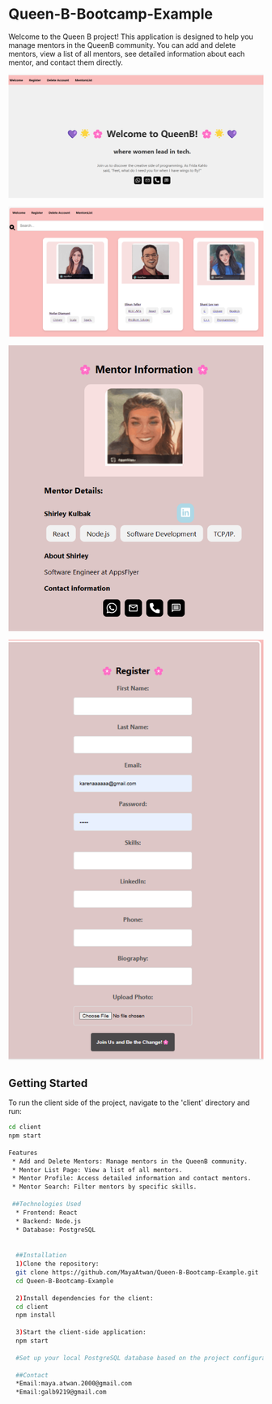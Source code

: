 # Queen-B-Bootcamp-Example

Welcome to the Queen B project! This application is designed to help you manage mentors in the QueenB community. You can add and delete mentors, view a list of all mentors, see detailed information about each mentor, and contact them directly.

![Welcome](https://github.com/MayaAtwan/Queen-B-Bootcamp-Example/blob/main/client/src/images/welcome.png?raw=true)


![Mentorlist](https://github.com/MayaAtwan/Queen-B-Bootcamp-Example/blob/main/client/src/images/mentorlist.png?raw=true)

![MentorInfo](https://github.com/MayaAtwan/Queen-B-Bootcamp-Example/blob/main/client/src/images/mentorinfooo.png?raw=true)

![register](https://github.com/MayaAtwan/Queen-B-Bootcamp-Example/blob/main/client/src/images/register.png?raw=true)

## Getting Started

To run the client side of the project, navigate to the 'client' directory and run:

```bash
cd client
npm start

Features
 * Add and Delete Mentors: Manage mentors in the QueenB community.
 * Mentor List Page: View a list of all mentors.
 * Mentor Profile: Access detailed information and contact mentors.
 * Mentor Search: Filter mentors by specific skills.

 ##Technologies Used
  * Frontend: React
  * Backend: Node.js
  * Database: PostgreSQL


  ##Installation
  1)Clone the repository:
  git clone https://github.com/MayaAtwan/Queen-B-Bootcamp-Example.git
  cd Queen-B-Bootcamp-Example

  2)Install dependencies for the client:
  cd client
  npm install

  3)Start the client-side application:
  npm start

  #Set up your local PostgreSQL database based on the project configuration.

  ##Contact
  *Email:maya.atwan.2000@gmail.com
  *Email:galb9219@gmail.com

```
